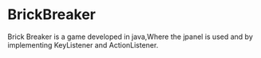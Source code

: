 # BrickBreaker
Brick Breaker is a game developed in java,Where the jpanel is used and by implementing KeyListener and ActionListener.
